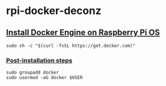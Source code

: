# rpi-docker-deconz

## [Install Docker Engine on Raspberry Pi OS](https://docs.docker.com/engine/install/raspberry-pi-os/#install-using-the-convenience-script)

```
sudo sh -c "$(curl -fsSL https://get.docker.com)"
```

### [Post-installation steps](https://docs.docker.com/engine/install/linux-postinstall/)

```
sudo groupadd docker
sudo usermod -aG docker $USER
```


